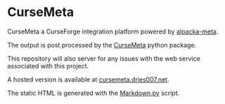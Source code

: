 # CurseMeta

CurseMeta a CurseForge integration platform powered by [alpacka-meta](https://github.com/NikkyAI/alpacka-meta).

The output is post processed by the [CurseMeta](docker/CurseMeta) python package.

This repository will also server for any issues with the web service associated with this project.

A hosted version is available at [cursemeta.dries007.net](https://cursemeta.dries007.net/).

The static HTML is generated with the [Markdown.py](Markdown.py) script.
